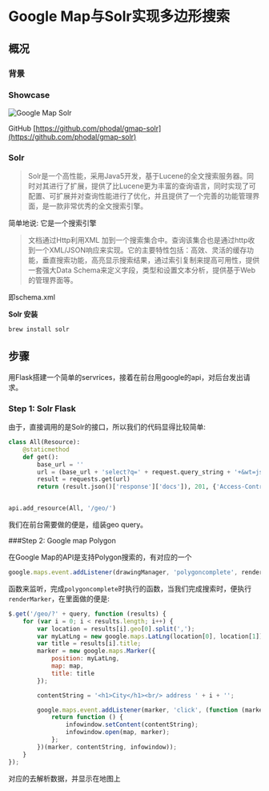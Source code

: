 Google Map与Solr实现多边形搜索
===

概况
---

### 背景

### Showcase

![Google Map Solr](http://ideabook.phodal.com/images/gmap-solr.jpg)

GitHub [https://github.com/phodal/gmap-solr](https://github.com/phodal/gmap-solr)

### Solr

> Solr是一个高性能，采用Java5开发，基于Lucene的全文搜索服务器。同时对其进行了扩展，提供了比Lucene更为丰富的查询语言，同时实现了可配置、可扩展并对查询性能进行了优化，并且提供了一个完善的功能管理界面，是一款非常优秀的全文搜索引擎。

简单地说: 它是一个搜索引擎

> 文档通过Http利用XML 加到一个搜索集合中。查询该集合也是通过http收到一个XML/JSON响应来实现。它的主要特性包括：高效、灵活的缓存功能，垂直搜索功能，高亮显示搜索结果，通过索引复制来提高可用性，提供一套强大Data Schema来定义字段，类型和设置文本分析，提供基于Web的管理界面等。

即schema.xml

**Solr 安装**

```bash
brew install solr
```

步骤
---

用Flask搭建一个简单的servrices，接着在前台用google的api，对后台发出请求。

### Step 1: Solr Flask

由于，直接调用的是Solr的接口，所以我们的代码显得比较简单:

```python
class All(Resource):
    @staticmethod
    def get():
        base_url = ''
        url = (base_url + 'select?q=' + request.query_string + '+&wt=json&indent=true')
        result = requests.get(url)
        return (result.json()['response']['docs']), 201, {'Access-Control-Allow-Origin': '*'}


api.add_resource(All, '/geo/')
```

我们在前台需要做的便是，组装geo query。

###Step 2: Google map Polygon

在Google Map的API是支持Polygon搜索的，有对应的一个

```javascript
google.maps.event.addListener(drawingManager, 'polygoncomplete', renderMarker);
```

函数来监听，完成``polygoncomplete``时执行的函数，当我们完成搜索时，便执行``renderMarker``，在里面做的便是:

```javascript
$.get('/geo/?' + query, function (results) {
    for (var i = 0; i < results.length; i++) {
        var location = results[i].geo[0].split(',');
        var myLatLng = new google.maps.LatLng(location[0], location[1]);
        var title = results[i].title;
        marker = new google.maps.Marker({
            position: myLatLng,
            map: map,
            title: title
        });

        contentString = '<h1>City</h1><br/> address ' + i + '';

        google.maps.event.addListener(marker, 'click', (function (marker, contentString, infowindow) {
            return function () {
                infowindow.setContent(contentString);
                infowindow.open(map, marker);
            };
        })(marker, contentString, infowindow));
    }
});
```

对应的去解析数据，并显示在地图上
   